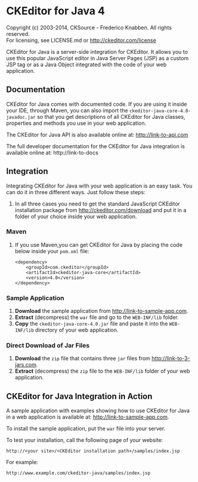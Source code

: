 CKEditor for Java 4
===================

Copyright (c) 2003-2014, CKSource - Frederico Knabben. All rights reserved.  
For licensing, see LICENSE.md or http://ckeditor.com/license

CKEditor for Java is a server-side integration for CKEditor. It allows you to use this popular JavaScript editor 
in Java Server Pages (JSP) as a custom JSP tag or as a Java Object integrated with the code of your web application.

## Documentation

CKEditor for Java comes with documented code. If you are using it inside your IDE, through Maven, you can also 
import the `ckeditor-java-core-4.0-javadoc.jar` so that you get descriptions of all 
CKEditor for Java classes, properties and methods you use in your web application. 

The CKEditor for Java API is also available online at: http://link-to-api.com

The full developer documentation for the CKEditor for Java integration is available online at: http://link-to-docs

## Integration

Integrating CKEditor for Java with your web application is an easy task. 
You can do it in three different ways. Just follow these steps:

 1. In all three cases you need to get the standard JavaScript CKEditor installation package from http://ckeditor.com/download
 	and put it in a folder of your choice inside your web application.  
 
### Maven
 
 1. If you use Maven,you can get CKEditor for Java by placing the code below inside your `pom.xml` file:
 	
 		<dependency>
			<groupId>com.ckeditor</groupId>
			<artifactId>ckeditor-java-core</artifactId>
			<version>4.0</version>		
		</dependency> 
 	
### Sample Application
 
  1. **Download** the sample application from http://link-to-sample-app.com.
  2. **Extract** (decompress) the `war` file and go to the `WEB-INF/lib` folder.
  3. **Copy** the `ckeditor-java-core-4.0.jar` file and paste it into the `WEB-INF/lib`
 	 directory of your web application.
 	 
### Direct Download of Jar Files

  1. **Download** the `zip` file that contains three `jar` files from http://link-to-3-jars.com.  
  2. **Extract** (decompress) the `zip` file to the `WEB-INF/lib` folder
  	of your web application.

## CKEditor for Java Integration in Action

A sample application with examples showing how to use CKEditor for Java in a web 
application is available at: http://link-to-sample-app.com.

To install the sample application, put the `war` file into your server.

To test your installation, call the following page of your website:

	http://<your site>/<CKEditor installation path>/samples/index.jsp

For example:

	http://www.example.com/ckeditor-java/samples/index.jsp
